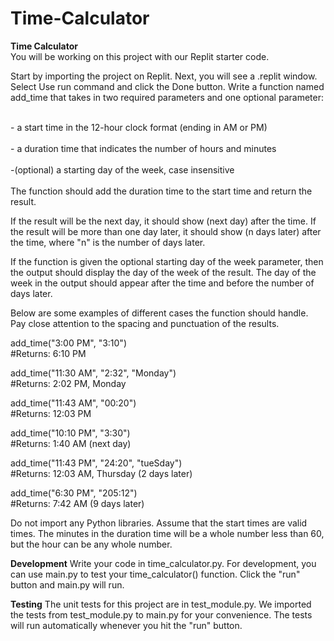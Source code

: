 # Time-Calculator

<b>Time Calculator</b>
<br>You will be working on this project with our Replit starter code.</br>

Start by importing the project on Replit.
Next, you will see a .replit window.
Select Use run command and click the Done button.
Write a function named add_time that takes in two required parameters and one optional parameter:

<br>- a start time in the 12-hour clock format (ending in AM or PM)</br>
<br>- a duration time that indicates the number of hours and minutes</br>
<br>-(optional) a starting day of the week, case insensitive</br>
<br>The function should add the duration time to the start time and return the result.</br>

If the result will be the next day, it should show (next day) after the time. If the result will be more than one day later, it should show (n days later) after the time, where "n" is the number of days later.

If the function is given the optional starting day of the week parameter, then the output should display the day of the week of the result. The day of the week in the output should appear after the time and before the number of days later.

Below are some examples of different cases the function should handle. Pay close attention to the spacing and punctuation of the results.

add_time("3:00 PM", "3:10")
<br>#Returns: 6:10 PM</br>

add_time("11:30 AM", "2:32", "Monday")
<br>#Returns: 2:02 PM, Monday</br>

add_time("11:43 AM", "00:20")
<br>#Returns: 12:03 PM</br>

add_time("10:10 PM", "3:30")
<br>#Returns: 1:40 AM (next day)</br>

add_time("11:43 PM", "24:20", "tueSday")
<br>#Returns: 12:03 AM, Thursday (2 days later)</br>

add_time("6:30 PM", "205:12")
<br>#Returns: 7:42 AM (9 days later)</br>

Do not import any Python libraries. Assume that the start times are valid times. The minutes in the duration time will be a whole number less than 60, but the hour can be any whole number.

<b>Development</b>
Write your code in time_calculator.py. For development, you can use main.py to test your time_calculator() function. Click the "run" button and main.py will run.

<b>Testing</b>
The unit tests for this project are in test_module.py. We imported the tests from test_module.py to main.py for your convenience. The tests will run automatically whenever you hit the "run" button.
